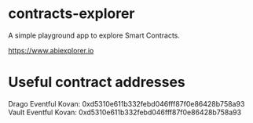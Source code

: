 # contracts-explorer

A simple playground app to explore Smart Contracts.

https://www.abiexplorer.io

# Useful contract addresses

Drago Eventful Kovan: 0xd5310e611b332febd046fff87f0e86428b758a93
Vault Eventful Kovan: 0xd5310e611b332febd046fff87f0e86428b758a93